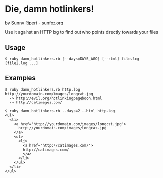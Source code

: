 Die, damn hotlinkers!
=====================

by Sunny Ripert - sunfox.org

Use it against an HTTP log to find out who points directly towards your files

Usage
------

    $ ruby damn_hotlinkers.rb [--days=DAYS_AGO] [--html] file.log [file2.log ...]

Examples
--------

    $ ruby damn_hotlinkers.rb http.log
    http://yourdomain.com/images/longcat.jpg
      -> http://evil.org/hotlinkingpagebooh.html
      -> http://catimages.com/
    
    $ ruby damn_hotlinkers.rb --days=2 --html http.log
    <ul>
      <li>
        <a href='http://yourdomain.com/images/longcat.jpg'>
          http://yourdomain.com/images/longcat.jpg
        </a>
        <ul>
          <li>
            <a href='http://catimages.com/'>
            http://catimages.com/
            </a>
          </li>
        </ul>
      </li>
    </ul>

